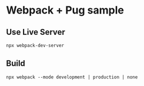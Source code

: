 # Webpack + Pug sample

## Use Live Server

`npx webpack-dev-server`

## Build

`npx webpack --mode development | production | none`
